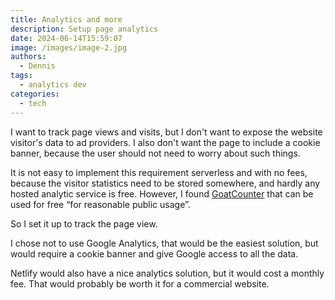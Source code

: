```yaml
---
title: Analytics and more
description: Setup page analytics
date: 2024-06-14T15:59:07
image: /images/image-2.jpg
authors:
  - Dennis
tags:
  - analytics dev
categories:
  - tech
---
```

I want to track page views and visits, but I don't want to expose the website visitor's data to ad providers. I also don't want the page to include a cookie banner, because the user should not need to worry about such things.

It is not easy to implement this requirement serverless and with no fees, because the visitor statistics need to be stored somewhere, and hardly any hosted analytic service is free. However, I found [GoatCounter](https://www.goatcounter.com/) that can be used for free  “for reasonable public usage”.

So I set it up to track the page view.

I chose not to use Google Analytics, that would be the easiest solution, but would require a cookie banner and give Google access to all the data.

Netlify would also have a nice analytics solution, but it would cost a monthly fee. That would probably be worth it for a commercial website.
